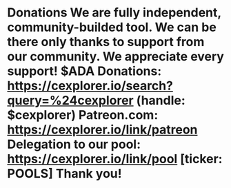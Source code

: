 # Donations We are fully independent, community-builded tool. We can be there only thanks to support from our community.                          We appreciate every support!                                            $ADA Donations: https://cexplorer.io/search?query=%24cexplorer (handle: $cexplorer)                                                              Patreon.com: https://cexplorer.io/link/patreon                           Delegation to our pool: https://cexplorer.io/link/pool [ticker: POOLS]  Thank you!
